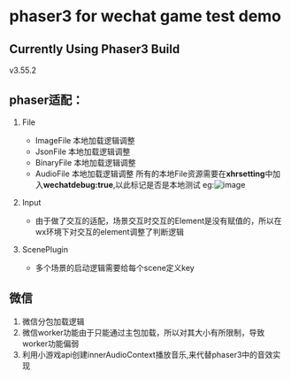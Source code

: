 # phaser3 for wechat game test demo
## Currently Using Phaser3 Build
v3.55.2
## phaser适配：
1. File
   - ImageFile 本地加载逻辑调整
   - JsonFile 本地加载逻辑调整
   - BinaryFile 本地加载逻辑调整
   - AudioFile 本地加载逻辑调整
   所有的本地File资源需要在**xhrsetting**中加入**wechatdebug:true**,以此标记是否是本地测试
   eg:![image](https://user-images.githubusercontent.com/18412751/201629038-29753f72-5e9a-42e4-bc14-823da8962ae4.png)

2. Input
   - 由于做了交互的适配，场景交互时交互的Element是没有赋值的，所以在wx环境下对交互的element调整了判断逻辑
3. ScenePlugin
   - 多个场景的启动逻辑需要给每个scene定义key
## 微信
1. 微信分包加载逻辑
2. 微信worker功能由于只能通过主包加载，所以对其大小有所限制，导致worker功能偏弱
3. 利用小游戏api创建innerAudioContext播放音乐,来代替phaser3中的音效实现
